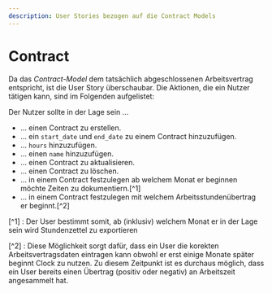```yaml
---
description: User Stories bezogen auf die Contract Models
---
```


# Contract

Da das _Contract-Model_ dem tatsächlich abgeschlossenen Arbeitsvertrag entspricht, ist die User Story überschaubar. Die Aktionen, die ein Nutzer tätigen kann, sind im Folgenden aufgelistet:

Der Nutzer sollte in der Lage sein ...

* ... einen Contract zu erstellen.
* ... ein `start_date` und `end_date` zu einem Contract hinzuzufügen.
* ... `hours` hinzuzufügen.
* ... einen `name` hinzuzufügen.
* ... einen Contract zu aktualisieren.
* ... einen Contract zu löschen.
* ... in einem Contract festzulegen ab welchem Monat er beginnen möchte Zeiten zu dokumentiern.[^1]
* ... in einem Contract festzulegen mit welchem Arbeitsstundenübertrag er beginnt.[^2]



[^1] : Der User bestimmt somit, ab (inklusiv) welchem Monat er in der Lage sein wird Stundenzettel zu exportieren

[^2] : Diese Möglichkeit sorgt dafür, dass ein User die korekten Arbeitsvertragsdaten eintragen kann obwohl er erst einige Monate später beginnt Clock zu nutzen.
Zu diesem Zeitpunkt ist es durchaus möglich, dass ein User bereits einen Übertrag (positiv oder negativ) an Arbeitszeit angesammelt hat.
